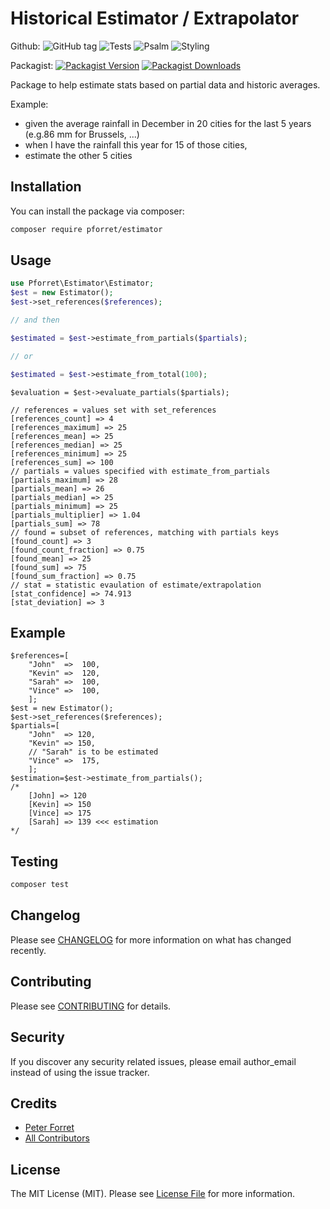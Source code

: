 # Historical Estimator / Extrapolator

Github: 
![GitHub tag](https://img.shields.io/github/v/tag/pforret/estimator)
![Tests](https://github.com/pforret/estimator/workflows/Run%20Tests/badge.svg)
![Psalm](https://github.com/pforret/estimator/workflows/Detect%20Psalm%20warnings/badge.svg)
![Styling](https://github.com/pforret/estimator/workflows/Check%20&%20fix%20styling/badge.svg)

Packagist: 
[![Packagist Version](https://img.shields.io/packagist/v/pforret/estimator.svg?style=flat-square)](https://packagist.org/packages/pforret/estimator)
[![Packagist Downloads](https://img.shields.io/packagist/dt/pforret/estimator.svg?style=flat-square)](https://packagist.org/packages/pforret/estimator)

Package to help estimate stats based on partial data and historic averages.

Example: 
* given the average rainfall in December in 20 cities for the last 5 years (e.g.86 mm for Brussels, ...)
* when I have the rainfall this year for 15 of those cities, 
* estimate the other 5 cities

## Installation

You can install the package via composer:

```bash
composer require pforret/estimator
```

## Usage

``` php
use Pforret\Estimator\Estimator;
$est = new Estimator();
$est->set_references($references);

// and then

$estimated = $est->estimate_from_partials($partials);

// or 

$estimated = $est->estimate_from_total(100);
```

    $evaluation = $est->evaluate_partials($partials);

    // references = values set with set_references
    [references_count] => 4
    [references_maximum] => 25
    [references_mean] => 25
    [references_median] => 25
    [references_minimum] => 25
    [references_sum] => 100
    // partials = values specified with estimate_from_partials
    [partials_maximum] => 28
    [partials_mean] => 26
    [partials_median] => 25
    [partials_minimum] => 25
    [partials_multiplier] => 1.04
    [partials_sum] => 78
    // found = subset of references, matching with partials keys
    [found_count] => 3
    [found_count_fraction] => 0.75
    [found_mean] => 25
    [found_sum] => 75
    [found_sum_fraction] => 0.75
    // stat = statistic evaulation of estimate/extrapolation
    [stat_confidence] => 74.913
    [stat_deviation] => 3

## Example

    $references=[
        "John"  =>  100,
        "Kevin" =>  120,
        "Sarah" =>  100,
        "Vince" =>  100,
        ];
    $est = new Estimator();
    $est->set_references($references);
    $partials=[
        "John"  => 120,
        "Kevin" => 150,
        // "Sarah" is to be estimated
        "Vince" =>  175,
        ];
    $estimation=$est->estimate_from_partials();
    /*
        [John] => 120
        [Kevin] => 150
        [Vince] => 175
        [Sarah] => 139 <<< estimation
    */
    
    
    
## Testing

``` bash
composer test
```

## Changelog

Please see [CHANGELOG](CHANGELOG.md) for more information on what has changed recently.

## Contributing

Please see [CONTRIBUTING](CONTRIBUTING.md) for details.

## Security

If you discover any security related issues, please email author_email instead of using the issue tracker.

## Credits

- [Peter Forret](https://github.com/pforret)
- [All Contributors](../../contributors)

## License

The MIT License (MIT). Please see [License File](LICENSE.md) for more information.
